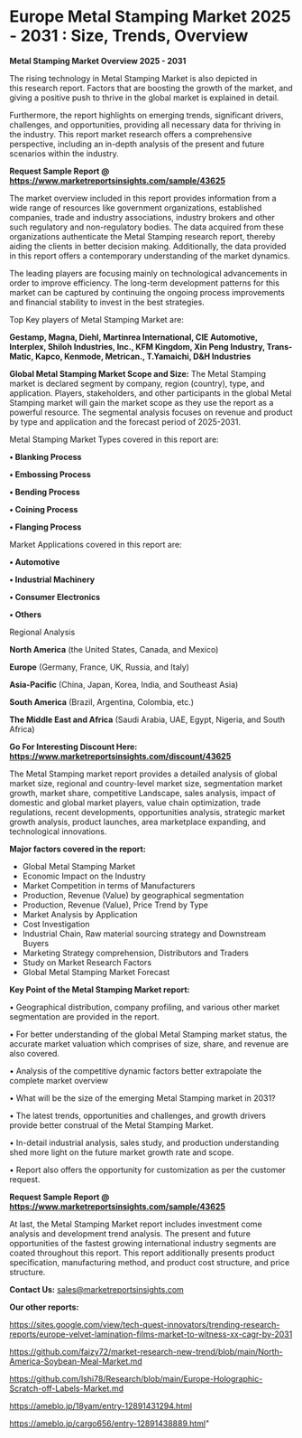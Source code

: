 # Europe Metal Stamping Market 2025 - 2031 : Size, Trends, Overview

<Strong> Metal Stamping Market Overview 2025 - 2031</strong>

The rising technology in Metal Stamping Market is also depicted in this research report. Factors that are boosting the growth of the market, and giving a positive push to thrive in the global market is explained in detail.

Furthermore, the report highlights on emerging trends, significant drivers, challenges, and opportunities, providing all necessary data for thriving in the industry. This report market research offers a comprehensive perspective, including an in-depth analysis of the present and future scenarios within the industry.

<strong>Request Sample Report @ <a href=https://www.marketreportsinsights.com/sample/43625>https://www.marketreportsinsights.com/sample/43625</a></strong>

The market overview included in this report provides information from a wide range of resources like government organizations, established companies, trade and industry associations, industry brokers and other such regulatory and non-regulatory bodies. The data acquired from these organizations authenticate the Metal Stamping research report, thereby aiding the clients in better decision making. Additionally, the data provided in this report offers a contemporary understanding of the market dynamics.

The leading players are focusing mainly on technological advancements in order to improve efficiency. The long-term development patterns for this market can be captured by continuing the ongoing process improvements and financial stability to invest in the best strategies.

Top Key players of Metal Stamping Market are:

<strong>Gestamp, Magna, Diehl, Martinrea International, CIE Automotive, Interplex, Shiloh Industries, Inc., KFM Kingdom, Xin Peng Industry, Trans-Matic, Kapco, Kenmode, Metrican., T.Yamaichi, D&H Industries</strong>

<strong><b>Global Metal Stamping Market Scope and Size:</b></strong>
The Metal Stamping market is declared segment by company, region (country), type, and application. Players, stakeholders, and other participants in the global Metal Stamping market will gain the market scope as they use the report as a powerful resource. The segmental analysis focuses on revenue and product by type and application and the forecast period of 2025-2031.

Metal Stamping Market Types covered in this report are:

<strong>•  Blanking Process

•  Embossing Process

•  Bending Process

•  Coining Process

•  Flanging Process</strong>

Market Applications covered in this report are:

<strong>•  Automotive

•  Industrial Machinery

•  Consumer Electronics

•  Others</strong> 

Regional Analysis

<strong>North America</strong> (the United States, Canada, and Mexico)

<strong>Europe</strong> (Germany, France, UK, Russia, and Italy)

<strong>Asia-Pacific</strong> (China, Japan, Korea, India, and Southeast Asia)

<strong>South America</strong> (Brazil, Argentina, Colombia, etc.)

<strong>The Middle East and Africa</strong> (Saudi Arabia, UAE, Egypt, Nigeria, and South Africa)

<strong>Go For Interesting Discount Here: <a href=https://www.marketreportsinsights.com/discount/43625>https://www.marketreportsinsights.com/discount/43625</a></strong>

The Metal Stamping market report provides a detailed analysis of global market size, regional and country-level market size, segmentation market growth, market share, competitive Landscape, sales analysis, impact of domestic and global market players, value chain optimization, trade regulations, recent developments, opportunities analysis, strategic market growth analysis, product launches, area marketplace expanding, and technological innovations.

<strong><b>Major factors covered in the report:</b></strong>
<ul>
  <li>Global Metal Stamping Market </li>
  <li>Economic Impact on the Industry</li>
  <li>Market Competition in terms of Manufacturers</li>
  <li>Production, Revenue (Value) by geographical segmentation</li>
  <li>Production, Revenue (Value), Price Trend by Type</li>
  <li>Market Analysis by Application</li>
  <li>Cost Investigation</li>
  <li>Industrial Chain, Raw material sourcing strategy and Downstream Buyers</li>
  <li>Marketing Strategy comprehension, Distributors and Traders</li>
  <li>Study on Market Research Factors</li>
  <li>Global Metal Stamping Market Forecast</li>
</ul>

<strong><b>Key Point of the Metal Stamping Market report:</b></strong>

• Geographical distribution, company profiling, and various other market segmentation are provided in the report.

• For better understanding of the global Metal Stamping market status, the accurate market valuation which comprises of size, share, and revenue are also covered.

• Analysis of the competitive dynamic factors better extrapolate the complete market overview

• What will be the size of the emerging Metal Stamping market in 2031?

• The latest trends, opportunities and challenges, and growth drivers provide better construal of the Metal Stamping Market.

• In-detail industrial analysis, sales study, and production understanding shed more light on the future market growth rate and scope.

• Report also offers the opportunity for customization as per the customer request.

<strong>Request Sample Report @ <a href=https://www.marketreportsinsights.com/sample/43625>https://www.marketreportsinsights.com/sample/43625</a></strong>

At last, the Metal Stamping Market report includes investment come analysis and development trend analysis. The present and future opportunities of the fastest growing international industry segments are coated throughout this report. This report additionally presents product specification, manufacturing method, and product cost structure, and price structure.

<strong>Contact Us:</strong>
sales@marketreportsinsights.com

<strong>Our other reports:</strong>

<a href=https://sites.google.com/view/tech-quest-innovators/trending-research-reports/europe-velvet-lamination-films-market-to-witness-xx-cagr-by-2031>https://sites.google.com/view/tech-quest-innovators/trending-research-reports/europe-velvet-lamination-films-market-to-witness-xx-cagr-by-2031</a>

<a href=https://github.com/faizy72/market-research-new-trend/blob/main/North-America-Soybean-Meal-Market.md>https://github.com/faizy72/market-research-new-trend/blob/main/North-America-Soybean-Meal-Market.md</a>

<a href=https://github.com/Ishi78/Research/blob/main/Europe-Holographic-Scratch-off-Labels-Market.md>https://github.com/Ishi78/Research/blob/main/Europe-Holographic-Scratch-off-Labels-Market.md</a>

<a href=https://ameblo.jp/18yam/entry-12891431294.html>https://ameblo.jp/18yam/entry-12891431294.html</a>

<a href=https://ameblo.jp/cargo656/entry-12891438889.html>https://ameblo.jp/cargo656/entry-12891438889.html</a>"
